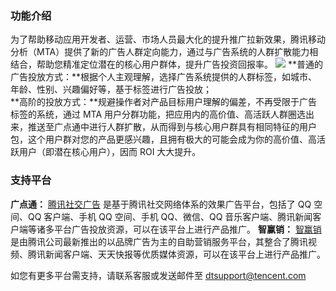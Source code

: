 ### 功能介绍
为了帮助移动应用开发者、运营、市场人员最大化的提升推广拉新效果，腾讯移动分析（MTA）提供了新的广告人群定向能力，通过与广告系统的人群扩散能力相结合，帮助您精准定位潜在的核心用户群体，提升广告投资回报率。
![](http://imgcache.tce.fsphere.cn/static/mc.qcloudimg.com/static/img/9e734c81948b551c8e81526ad95e363e/image.png)
**普通的广告投放方式：**根据个人主观理解，选择广告系统提供的人群标签，如城市、年龄、性别、兴趣偏好等，基于标签进行广告投放；  
**高阶的投放方式：**规避操作者对产品目标用户理解的偏差，不再受限于广告标签的系统，通过 MTA 用户分群功能，把应用内的高价值、高活跃人群圈选出来，推送至广点通中进行人群扩散，从而得到与核心用户群具有相同特征的用户包，这个用户群对您的产品更感兴趣，且拥有极大的可能会成为你的高价值、高活跃用户（即潜在核心用户），因而 ROI 大大提升。
### 支持平台
**广点通：**
[腾讯社交广告](http://e.qq.com) 是基于腾讯社交网络体系的效果广告平台，包括了 QQ 空间、QQ 客户端、手机 QQ 空间、手机 QQ、微信、QQ 音乐客户端、腾讯新闻客户端等诸多平台广告投放资源，可以在该平台上进行产品推广。
**智赢销：**
[智赢销](http://win.qq.com) 是由腾讯公司最新推出的以品牌广告为主的自助营销服务平台，其整合了腾讯视频、腾讯新闻客户端、天天快报等优质媒体资源，可以在该平台上进行产品推广。

如您有更多平台需支持，请联系客服或发送邮件至 dtsupport@tencent.com